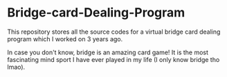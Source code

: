 # Bridge-card-Dealing-Program
This repository stores all the source codes for a virtual bridge card dealing program which I worked on 3 years ago. 

In case you don't know, bridge is an amazing card game! It is the most fascinating mind sport I have ever played in my life (I only know bridge tho lmao).
